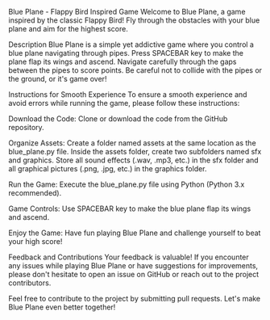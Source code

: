 Blue Plane - Flappy Bird Inspired Game
Welcome to Blue Plane, a game inspired by the classic Flappy Bird! Fly through the obstacles with your blue plane and aim for the highest score.

Description
Blue Plane is a simple yet addictive game where you control a blue plane navigating through pipes. Press SPACEBAR key to make the plane flap its wings and ascend. Navigate carefully through the gaps between the pipes to score points. Be careful not to collide with the pipes or the ground, or it's game over!

Instructions for Smooth Experience
To ensure a smooth experience and avoid errors while running the game, please follow these instructions:

Download the Code: Clone or download the code from the GitHub repository.

Organize Assets: Create a folder named assets at the same location as the blue_plane.py file. Inside the assets folder, create two subfolders named sfx and graphics. Store all sound effects (.wav, .mp3, etc.) in the sfx folder and all graphical pictures (.png, .jpg, etc.) in the graphics folder.

Run the Game: Execute the blue_plane.py file using Python (Python 3.x recommended).

Game Controls: Use SPACEBAR key to make the blue plane flap its wings and ascend.

Enjoy the Game: Have fun playing Blue Plane and challenge yourself to beat your high score!

Feedback and Contributions
Your feedback is valuable! If you encounter any issues while playing Blue Plane or have suggestions for improvements, please don't hesitate to open an issue on GitHub or reach out to the project contributors.

Feel free to contribute to the project by submitting pull requests. Let's make Blue Plane even better together!
